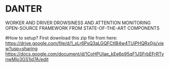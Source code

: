 # DANTER
WORKER AND DRIVER DROWSINESS AND ATTENTION MONITORING OPEN-SOURCE FRAMEWORK FROM STATE-OF-THE-ART COMPONENTS



#How to setup? 
First download this zip file from here: https://drive.google.com/file/d/1_xLr6PsQ3aLGQFCtlB4w4TUiPHQRx0js/view?usp=sharing
https://docs.google.com/document/d/1CoHPUIae_kEe6p95qF1JSFrbEFrRTvnwMlo3GS1id7A/edit


